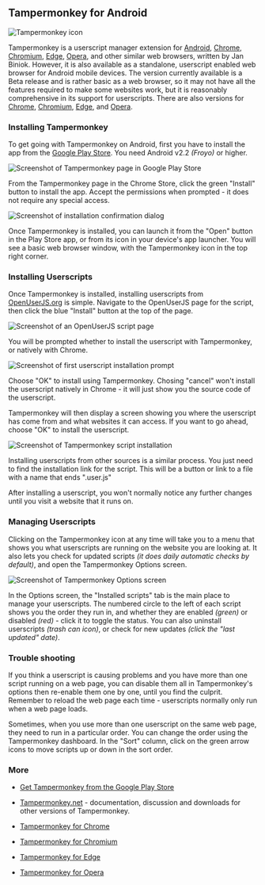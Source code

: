 ## Tampermonkey for Android

![Tampermonkey icon][tampermonkeyIcon]

Tampermonkey is a userscript manager extension for [Android][Android], [Chrome][Chrome], [Chromium][Chromium], [Edge][Edge], [Opera][Opera], and other similar web browsers, written by Jan Biniok. However, it is also available as a standalone, userscript enabled web browser for Android mobile devices. The version currently available is a Beta release and is rather basic as a web browser, so it may not have all the features required to make some websites work, but it is reasonably comprehensive in its support for userscripts. There are also versions for [Chrome][tampermonkeyForChrome], [Chromium][tampermonkeyForChromium], [Edge][tampermonkeyForEdge], and [Opera][tampermonkeyForOpera].

### Installing Tampermonkey

To get going with Tampermonkey on Android, first you have to install the app from the [Google Play Store][gooPlayStoreTampermonkey]. You need Android v2.2 *(Froyo)* or higher.

![Screenshot of Tampermonkey page in Google Play Store][tampermonkeyGooPlayScreenshot1]

From the Tampermonkey page in the Chrome Store, click the green "Install" button to install the app. Accept the permissions when prompted - it does not require any special access.

![Screenshot of installation confirmation dialog][tampermonkeyAndroidScreenshot1]

Once Tampermonkey is installed, you can launch it from the "Open" button in the Play Store app, or from its icon in your device's app launcher. You will see a basic web browser window, with the Tampermonkey icon in the top right corner.

### Installing Userscripts

Once Tampermonkey is installed, installing userscripts from [OpenUserJS.org][oujs] is simple. Navigate to the OpenUserJS page for the script, then click the blue "Install" button at the top of the page.

![Screenshot of an OpenUserJS script page][oujsScriptPageScreenshot]

You will be prompted whether to install the userscript with Tampermonkey, or natively with Chrome.

![Screenshot of first userscript installation prompt][tampermonkeyAndroidScreenshot2]

Choose "OK" to install using Tampermonkey. Chosing "cancel" won't install the userscript natively in Chrome - it will just show you the source code of the userscript.

Tampermonkey will then display a screen showing you where the userscript has come from and what websites it can access. If you want to go ahead, choose "OK" to install the userscript.

![Screenshot of Tampermonkey script installation][tampermonkeyAndroidScreenshot3]

Installing userscripts from other sources is a similar process. You just need to find the installation link for the script. This will be a button or link to a file with a name that ends ".user.js"

After installing a userscript, you won't normally notice any further changes until you visit a website that it runs on.

### Managing Userscripts

Clicking on the Tampermonkey icon at any time will take you to a menu that shows you what userscripts are running on the website you are looking at. It also lets you check for updated scripts *(it does daily automatic checks by default)*, and open the Tampermonkey Options screen.

![Screenshot of Tampermonkey Options screen][tampermonkeyAndroidScreenshot4]

In the Options screen, the "Installed scripts" tab is the main place to manage your userscripts. The numbered circle to the left of each script shows you the order they run in, and whether they are enabled *(green)* or disabled *(red)* - click it to toggle the status. You can also uninstall userscripts *(trash can icon)*, or check for new updates *(click the "last updated" date)*.

### Trouble shooting

If you think a userscript is causing problems and you have more than one script running on a web page, you can disable them all in Tampermonkey's options then re-enable them one by one, until you find the culprit. Remember to reload the web page each time - userscripts normally only run when a web page loads.

Sometimes, when you use more than one userscript on the same web page, they need to run in a particular order. You can change the order using the Tampermonkey dashboard. In the "Sort" column, click on the green arrow icons to move scripts up or down in the sort order.

### More

* [Get Tampermonkey from the Google Play Store][gooPlayStoreTampermonkey]
* [Tampermonkey.net][tampermonkeyNet] - documentation, discussion and downloads for other versions of Tampermonkey.

* [Tampermonkey for Chrome][tampermonkeyForChrome]
* [Tampermonkey for Chromium][tampermonkeyForChromium]
* [Tampermonkey for Edge][tampermonkeyForEdge]
* [Tampermonkey for Opera][tampermonkeyForOpera]

<!-- # References -->

<!-- ## Statics -->
[githubFavicon]: https://assets-cdn.github.com/favicon.ico
[oujsFavicon]: https://raw.githubusercontent.com/OpenUserJs/OpenUserJS.org/master/public/images/favicon16.png
[oujs]: https://openuserjs.org/

<!-- ## Browser pages -->
[android]: Android
[chrome]: Chrome
[chromium]: Chromium
[edge]: Edge
[opera]: Opera

<!-- ## .user.js engine external linkage -->
[tampermonkeyIcon]: https://raw.githubusercontent.com/wiki/OpenUserJS/OpenUserJS.org/images/tampermonkey_icon.png "Tampermonkey"
[tampermonkeyNet]: http://tampermonkey.net/
[gooPlayStoreTampermonkey]: https://play.google.com/store/apps/details?id=net.biniok.tampermonkey

<!-- ## Screenshots -->
[tampermonkeyGooPlayScreenshot1]: https://raw.githubusercontent.com/wiki/OpenUserJS/OpenUserJS.org/images/tampermonkey_an1.png "Tampermonkey in the Google Play Store"
[tampermonkeyAndroidScreenshot1]: https://raw.githubusercontent.com/wiki/OpenUserJS/OpenUserJS.org/images/tampermonkey_an2.png "Accept permisisons"
[oujsScriptPageScreenshot]: https://raw.githubusercontent.com/wiki/OpenUserJS/OpenUserJS.org/images/openuserjs_script_an.png "Ready to install a script"
[tampermonkeyAndroidScreenshot2]: https://raw.githubusercontent.com/wiki/OpenUserJS/OpenUserJS.org/images/tampermonkey_an3.png "Install via Tampermonkey"
[tampermonkeyAndroidScreenshot3]: https://raw.githubusercontent.com/wiki/OpenUserJS/OpenUserJS.org/images/tampermonkey_an4.png "Installing a script"
[tampermonkeyAndroidScreenshot4]: https://raw.githubusercontent.com/wiki/OpenUserJS/OpenUserJS.org/images/tampermonkey_an5.png "Tampermonkey Options"

<!-- ## Other related .user.js engine internal pages -->
[tampermonkeyForChrome]: Tampermonkey-for-Chrome
[tampermonkeyForChromium]: Tampermonkey-for-Chromium
[tampermonkeyForEdge]: Tampermonkey-for-Edge
[tampermonkeyForOpera]: Tampermonkey-for-Opera
